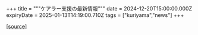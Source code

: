 +++
title = """ケアラー支援の最新情報"""
date = 2024-12-20T15:00:00.000Z
expiryDate = 2025-01-13T14:19:00.710Z
tags = ["kuriyama","news"]
+++


[[source]](https://www.town.kuriyama.hokkaido.jp/site/keara-sien/15220.html)
